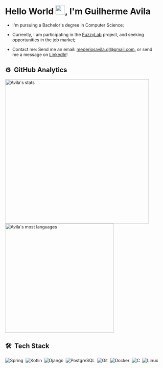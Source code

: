 <h1 align="left">Hello World <img src="https://em-content.zobj.net/source/microsoft-teams/363/waving-hand_1f44b.png" height="30px">, I'm Guilherme Avila</h1>

- I'm pursuing a Bachelor's degree in Computer Science;
  
- Currently, I am participating in the [FuzzyLab](https://github.com/FuzzyLab-UVA) project, and seeking opportunities in the job market;

- Contact me: Send me an email: mederiosavila.gl@gmail.com, or send me a message on [LinkedIn](https://www.linkedin.com/in/avila-dev/)!

## ⚙️ &nbsp;GitHub Analytics

<p align="left">
<img width="470em" src="https://github-readme-stats.vercel.app/api?username=GM7Avila&show_icons=true&theme=nord" alt="Avila's stats"/>
<img width="355em" src="https://github-readme-stats.vercel.app/api/top-langs/?username=GM7Avila&layout=compact&theme=nord" alt="Avila's most languages"/>
</p>

## 🛠 &nbsp;Tech Stack

![Spring](https://img.shields.io/badge/-Spring-2e3440?style=flat&logo=spring&logoColor=white)&nbsp;
![Kotlin](https://img.shields.io/badge/-Kotlin-2e3440?style=flat&logo=kotlin&logoColor=white)&nbsp;
![Django](https://img.shields.io/badge/-Django-2e3440?style=flat&logo=django&logoColor=white)&nbsp;
![PostgreSQL](https://img.shields.io/badge/-PostgreSQL-2e3440?style=flat&logo=postgresql&logoColor=white)&nbsp;
![Git](https://img.shields.io/badge/-Git-2e3440?style=flat&logo=git&logoColor=white)&nbsp;
![Docker](https://img.shields.io/badge/-Docker-2e3440?style=flat&logo=docker&logoColor=white)&nbsp;
![C](https://img.shields.io/badge/-Language-2e3440?style=flat&logo=c&logoColor=white)&nbsp;
![Linux](https://img.shields.io/badge/-Linux-2e3440?style=flat&logo=linux&logoColor=white)&nbsp;
